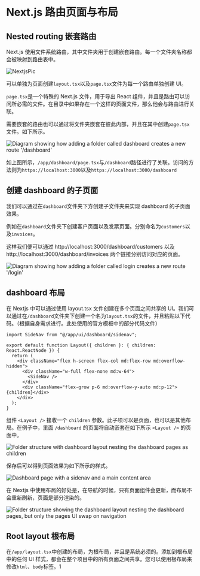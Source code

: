 # Next.js 路由页面与布局

## Nested routing 嵌套路由

Next.js 使用文件系统路由，其中文件夹用于创建嵌套路由。每一个文件夹名称都会被映射到路由表中。

![NextjsPic](https://oss.oh-undefined.com/202401111732618.png)

可以单独为页面创建`layout.tsx`以及`page.tsx`文件为每一个路由单独创建 UI。

`page.tsx`是一个特殊的 Next.js 文件，用于导出 React 组件，并且是路由可以访问所必需的文件。在目录中如果存在一个这样的页面文件，那么他会与路由进行关联。

需要嵌套的路由也可以通过将文件夹嵌套在彼此内部，并且在其中创建`page.tsx`文件。如下所示。

![Diagram showing how adding a folder called dashboard creates a new route '/dashboard'](https://oss.oh-undefined.com/202401111734806.png)

如上图所示，`/app/dashboard/page.tsx`与`/dashboard`路径进行了关联。访问的方法则为`https://localhost:3000`以及`https://localhost:3000/dashboard`

## 创建 dashboard 的子页面

我们可以通过在`dashboard`文件夹下方创建子文件夹来实现 dashboard 的子页面效果。

例如在`dashboard`文件夹下创建客户页面以及发票页面。分别命名为`customers`以及`invoices`。

这样我们便可以通过 http://localhost:3000/dashboard/customers 以及 http://localhost:3000/dashboard/invoices 两个链接分别访问对应的页面。

![Diagram showing how adding a folder called login creates a new route '/login'](https://oss.oh-undefined.com/202401111742715.png)

## dashboard 布局

在 Nextjs 中可以通过使用 layout.tsx 文件创建在多个页面之间共享的 UI。我们可以通过在`/dashboard`文件夹下创建一个名为`layout.tsx`的文件，并且粘贴以下代码。（根据自身需求进行。此处使用的官方模板中的部分代码文件）

```tsx
import SideNav from "@/app/ui/dashboard/sidenav";

export default function Layout({ children }: { children: React.ReactNode }) {
  return (
    <div className="flex h-screen flex-col md:flex-row md:overflow-hidden">
      <div className="w-full flex-none md:w-64">
        <SideNav />
      </div>
      <div className="flex-grow p-6 md:overflow-y-auto md:p-12">{children}</div>
    </div>
  );
}
```

组件 `<Layout />` 接收一个 `children` 参数。此子项可以是页面，也可以是其他布局。在例子中，里面 `/dashboard` 的页面将自动嵌套在如下所示 `<Layout />` 的页面中。

![Folder structure with dashboard layout nesting the dashboard pages as children](https://oss.oh-undefined.com/202401111752333.png)

保存后可以得到页面效果为如下所示的样式。

![Dashboard page with a sidenav and a main content area](https://oss.oh-undefined.com/202401111755503.png)

在 Nextjs 中使用布局的好处是，在导航的时候，只有页面组件会更新，而布局不会重新刷新，页面是部分渲染的。

![Folder structure showing the dashboard layout nesting the dashboard pages, but only the pages UI swap on navigation](https://oss.oh-undefined.com/202401111756962.png)

## Root layout 根布局

在`/app/layout.tsx`中创建的布局，为根布局，并且是系统必须的。添加到根布局中的任何 UI 样式，都会在整个项目中的所有页面之间共享。您可以使用根布局来修改`html`、`body`标签。1
